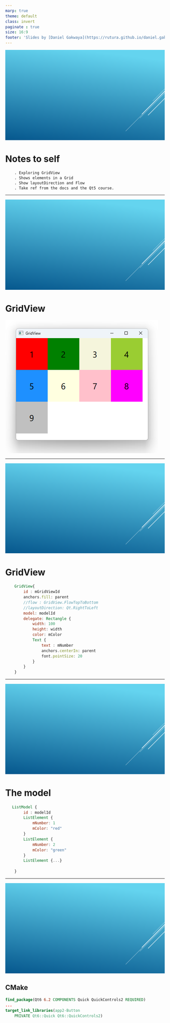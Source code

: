 ```yaml
---
marp: true
theme: default
class: invert
paginate : true
size: 16:9
footer: 'Slides by [Daniel Gakwaya](https://rutura.github.io/daniel.gakwaya/) at [LearnQtGuide](https://www.learnqt.guide/)'
---
```

![bg](images/slide_background.png)
# Notes to self
        . Exploring GridView
        . Shows elements in a Grid
        . Show layoutDirection and Flow
        . Take ref from the docs and the Qt5 course.



    
---
![bg](images/slide_background.png)
# GridView
![](images/1.png)

---
![bg](images/slide_background.png)
# GridView
```qml
    GridView{
        id : mGridViewId
        anchors.fill: parent
        //flow : GridView.FlowTopToBottom
        //layoutDirection: Qt.RightToLeft
        model: modelId
        delegate: Rectangle {
            width: 100
            height: width
            color: mColor
            Text {
                text : mNumber
                anchors.centerIn: parent
                font.pointSize: 20
            }
        }
    }
```
---

![bg](images/slide_background.png)
# The model
```qml
   ListModel {
        id : modelId
        ListElement {
            mNumber: 1
            mColor: "red"
        }
        ListElement {
            mNumber: 2
            mColor: "green"
        }
        ListElement {...}

    }
```
---

![bg](images/slide_background.png)
## CMake
```cmake
find_package(Qt6 6.2 COMPONENTS Quick QuickControls2 REQUIRED)
...
target_link_libraries(app2-Button
    PRIVATE Qt6::Quick Qt6::QuickControls2)

```

